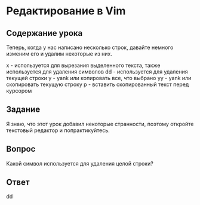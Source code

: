 # Редактирование в Vim

## Содержание урока

Теперь, когда у нас написано несколько строк, давайте немного изменим его и удалим некоторые из них.

x - используется для вырезания выделенного текста, также используется для удаления символов
dd - используется для удаления текущей строки
y - yank или копировать все, что выбрано
yy - yank или скопировать текущую строку
p - вставить скопированный текст перед курсором

## Задание

Я знаю, что этот урок добавил некоторые странности, поэтому откройте текстовый редактор и попрактикуйтесь.

## Вопрос

Какой символ используется для удаления целой строки?

## Ответ

dd